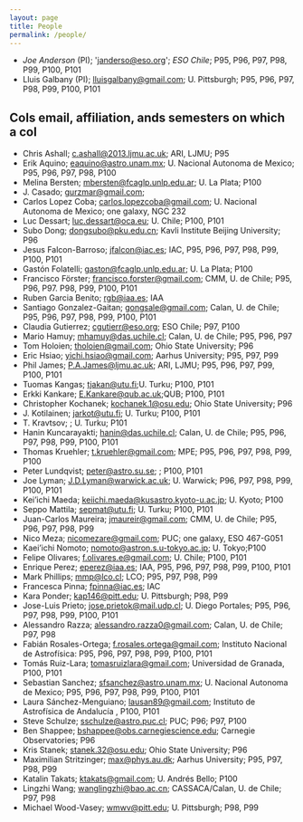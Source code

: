 ```yaml
---
layout: page
title: People
permalink: /people/
---
```

* *Joe Anderson* (PI); 'janderso@eso.org'; _ESO Chile_; P95, P96, P97, P98, P99, P100, P101
* Lluis Galbany (PI); lluisgalbany@gmail.com; U. Pittsburgh; P95, P96, P97, P98, P99, P100, P101

## CoIs email, affiliation, ands semesters on which a coI

* Chris Ashall;  c.ashall@2013.ljmu.ac.uk‎; ARI, LJMU; P95
* Erik Aquino; eaquino@astro.unam.mx; U. Nacional Autonoma de Mexico; P95, P96, P97, P98, P100
* Melina Bersten; mbersten@fcaglp.unlp.edu.ar; U. La Plata; P100
* J. Casado; gurzmar@gmail.com; 
* Carlos Lopez Coba; carlos.lopezcoba@gmail.com; U. Nacional Autonoma de Mexico; one galaxy, NGC 232
* Luc Dessart; luc.dessart@oca.eu; U. Chile; P100, P101
* Subo Dong; dongsubo@pku.edu.cn; Kavli Institute Beijing University; P96
* Jesus Falcon-Barroso; jfalcon@iac.es; IAC, P95, P96, P97, P98, P99, P100, P101
* Gastón Folatelli; gaston@fcaglp.unlp.edu.ar; U. La Plata; P100
* Francisco Förster; francisco.forster@gmail.com; CMM, U. de Chile; P95, P96, P97. P98, P99, P100, P101
* Ruben Garcia Benito; rgb@iaa.es; IAA
* Santiago Gonzalez-Gaitan; gongsale@gmail.com; Calan, U. de Chile; P95, P96, P97, P98, P99, P100, P101
* Claudia Gutierrez; cgutierr@eso.org; ESO Chile; P97, P100
* Mario Hamuy; mhamuy@das.uchile.cl; Calan, U. de Chile; P95, P96, P97
* Tom Holoien; tholoien@gmail.com; Ohio State University; P96
* Eric Hsiao; yichi.hsiao@gmail.com; Aarhus University; P95, P97, P99
* Phil James; P.A.James@ljmu.ac.uk; ARI, LJMU; P95, P96, P97, P99, P100, P101
* Tuomas Kangas; tjakan@utu.fi;U. Turku; P100, P101
* Erkki Kankare; E.Kankare@qub.ac.uk;QUB; P100, P101
* Christopher Kochanek; kochanek.1@osu.edu; Ohio State University; P96
* J. Kotilainen; jarkot@utu.fi; U. Turku; P100, P101
* T. Kravtsov; ; U. Turku; P101
* Hanin Kuncarayakti; hanin@das.uchile.cl; Calan, U. de Chile; P95, P96, P97, P98, P99, P100, P101
* Thomas Kruehler; t.kruehler@gmail.com; MPE; P95, P96, P97, P98, P99, P100
* Peter Lundqvist; peter@astro.su.se; ; P100, P101
* Joe Lyman; J.D.Lyman@warwick.ac.uk; U. Warwick; P96, P97, P98, P99, P100, P101
* Kei’ichi Maeda; keiichi.maeda@kusastro.kyoto-u.ac.jp; U. Kyoto; P100
* Seppo Mattila; sepmat@utu.fi; U. Turku; P100, P101
* Juan-Carlos Maureira; jmaureir@gmail.com; CMM, U. de Chile; P95, P96, P97, P98, P99
* Nico Meza; nicomezare@gmail.com; PUC; one galaxy, ESO 467-G051
* Kaei’ichi Nomoto; nomoto@astron.s.u-tokyo.ac.jp; U. Tokyo;P100
* Felipe Olivares; f.olivares.e@gmail.com; U. Chile; P100, P101
* Enrique Perez; eperez@iaa.es; IAA, P95, P96, P97, P98, P99, P100, P101
* Mark Phillips; mmp@lco.cl; LCO; P95, P97, P98, P99
* Francesca Pinna; fpinna@iac.es; IAC
* Kara Ponder; kap146@pitt.edu; U. Pittsburgh; P98, P99
* Jose-Luis Prieto; jose.prietok@mail.udp.cl; U. Diego Portales; P95, P96, P97, P98, P99, P100, P101
* Alessandro Razza; alessandro.razza0@gmail.com; Calan, U. de Chile; P97, P98
* Fabián Rosales-Ortega; f.rosales.ortega@gmail.com; Instituto Nacional de Astrofísica: P95, P96, P97, P98, P99, P100, P101
* Tomás Ruiz-Lara; ‎tomasruizlara@gmail.com; Universidad de Granada, P100, P101
* Sebastian Sanchez; sfsanchez@astro.unam.mx‎; U. Nacional Autonoma de Mexico; P95, P96, P97, P98, P99, P100, P101
* Laura Sánchez-Menguiano; lausan89@gmail.com; Instituto de Astrofísica de Andalucía ‎, P100, P101
* Steve Schulze; sschulze@astro.puc.cl; PUC; P96; P97, P100
* Ben Shappee; bshappee@obs.carnegiescience.edu; Carnegie Observatories; P96
* Kris Stanek; stanek.32@osu.edu; Ohio State University; P96
* Maximilian Stritzinger; max@phys.au.dk; Aarhus University; P95, P97, P98, P99
* Katalin Takats; ktakats@gmail.com; U. Andrés Bello; P100
* Lingzhi Wang; wanglingzhi@bao.ac.cn; CASSACA/Calan, U. de Chile; P97, P98
* Michael Wood-Vasey; wmwv@pitt.edu; U. Pittsburgh; P98, P99